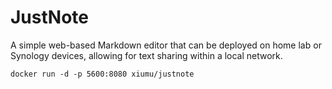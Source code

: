 # JustNote

A simple web-based Markdown editor that can be deployed on home lab or Synology devices, allowing for text sharing within a local network.

```
docker run -d -p 5600:8080 xiumu/justnote
```
